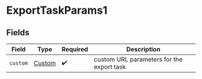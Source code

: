 # ExportTaskParams1


## Fields

| Field                                       | Type                                        | Required                                    | Description                                 |
| ------------------------------------------- | ------------------------------------------- | ------------------------------------------- | ------------------------------------------- |
| `custom`                                    | [Custom](../../models/components/Custom.md) | :heavy_check_mark:                          | custom URL parameters for the export task   |